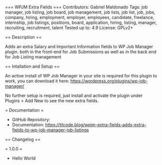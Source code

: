 === WPJM Extra Fields ===
Contributors: Gabriel Maldonado
Tags: job manager, job listing, job board, job management, job lists, job list, job, jobs, company, hiring, employment, employer, employees, candidate, freelance, internship, job listings, positions, board, application, hiring, listing, manager, recruiting, recruitment, talent
Tested up to: 4.9
License: GPLv2+

== Description ==

Adds an extra Salary and Important Information fields to WP Job Manager plugin. both in the front-end for Job Submissions as well as in the back end for Job Listing management

== Intallation and Setup ==

An active install of WP Job Manager in your site is required for this plugin to work, you can download it here: https://wordpress.org/plugins/wp-job-manager/

No further setup is required, just install and activate the plugin under Plugins > Add New to see the new extra fields.

= Documentation =

- GitHub Repository:
- Documentation: https://tilcode.blog/wpjm-extra-fields-adds-extra-fields-to-wp-job-manager-job-listings

== Changelog ==

= 1.0.0 =
* Hello World